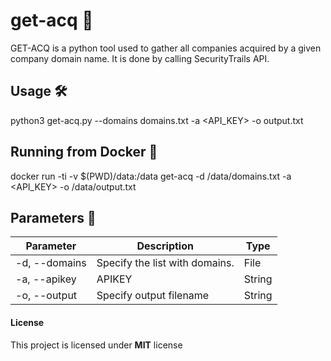 # get-acq 🏢 

GET-ACQ is a python tool used to gather all companies acquired by a given company domain name. It is done by calling SecurityTrails API.
## Usage 🛠 

python3 get-acq.py --domains domains.txt -a <API_KEY> -o output.txt

## Running from Docker 🐳 

docker run -ti -v $(PWD)/data:/data get-acq -d /data/domains.txt -a <API_KEY> -o /data/output.txt
## Parameters 🧰 

Parameter | Description | Type
------------ | ------------- | -------------
-d, --domains | Specify the list with domains. | File
-a, --apikey | APIKEY | String
-o, --output | Specify output filename | String


#### License

This project is licensed under **MIT** license
